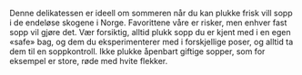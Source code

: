 Denne delikatessen er ideell om sommeren når du kan plukke frisk vill sopp i de endeløse skogene i Norge. Favorittene våre er risker, men enhver fast sopp vil gjøre det. Vær forsiktig, alltid plukk sopp du er kjent med i en egen «safe» bag, og dem du eksperimenterer med i forskjellige poser, og alltid ta dem til en soppkontroll. Ikke plukke åpenbart giftige sopper, som for eksempel er store, røde med hvite flekker.